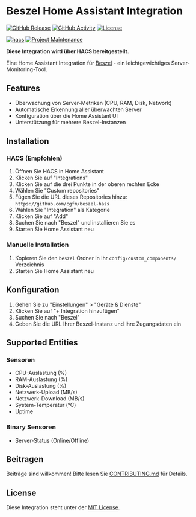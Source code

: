 # Beszel Home Assistant Integration

[![GitHub Release][releases-shield]][releases]
[![GitHub Activity][commits-shield]][commits]
[![License][license-shield]](LICENSE)

[![hacs][hacsbadge]][hacs]
[![Project Maintenance][maintenance-shield]][user_profile]

**Diese Integration wird über HACS bereitgestellt.**

Eine Home Assistant Integration für [Beszel](https://github.com/henrygd/beszel) - ein leichtgewichtiges Server-Monitoring-Tool.

## Features

- Überwachung von Server-Metriken (CPU, RAM, Disk, Network)
- Automatische Erkennung aller überwachten Server
- Konfiguration über die Home Assistant UI
- Unterstützung für mehrere Beszel-Instanzen

## Installation

### HACS (Empfohlen)

1. Öffnen Sie HACS in Home Assistant
2. Klicken Sie auf "Integrations"
3. Klicken Sie auf die drei Punkte in der oberen rechten Ecke
4. Wählen Sie "Custom repositories"
5. Fügen Sie die URL dieses Repositories hinzu: `https://github.com/cgfm/beszel-hass`
6. Wählen Sie "Integration" als Kategorie
7. Klicken Sie auf "Add"
8. Suchen Sie nach "Beszel" und installieren Sie es
9. Starten Sie Home Assistant neu

### Manuelle Installation

1. Kopieren Sie den `beszel` Ordner in Ihr `config/custom_components/` Verzeichnis
2. Starten Sie Home Assistant neu

## Konfiguration

1. Gehen Sie zu "Einstellungen" > "Geräte & Dienste"
2. Klicken Sie auf "+ Integration hinzufügen"
3. Suchen Sie nach "Beszel"
4. Geben Sie die URL Ihrer Beszel-Instanz und Ihre Zugangsdaten ein

## Supported Entities

### Sensoren
- CPU-Auslastung (%)
- RAM-Auslastung (%)
- Disk-Auslastung (%)
- Netzwerk-Upload (MB/s)
- Netzwerk-Download (MB/s)
- System-Temperatur (°C)
- Uptime

### Binary Sensoren
- Server-Status (Online/Offline)

## Beitragen

Beiträge sind willkommen! Bitte lesen Sie [CONTRIBUTING.md](CONTRIBUTING.md) für Details.

## License

Diese Integration steht unter der [MIT License](LICENSE).

[releases-shield]: https://img.shields.io/github/release/YOURUSERNAME/beszel-hass.svg?style=for-the-badge
[releases]: https://github.com/YOURUSERNAME/beszel-hass/releases
[commits-shield]: https://img.shields.io/github/commit-activity/y/YOURUSERNAME/beszel-hass.svg?style=for-the-badge
[commits]: https://github.com/YOURUSERNAME/beszel-hass/commits/main
[license-shield]: https://img.shields.io/github/license/YOURUSERNAME/beszel-hass.svg?style=for-the-badge
[hacsbadge]: https://img.shields.io/badge/HACS-Custom-orange.svg?style=for-the-badge
[hacs]: https://github.com/hacs/integration
[maintenance-shield]: https://img.shields.io/badge/maintainer-YOURNAME-blue.svg?style=for-the-badge
[user_profile]: https://github.com/YOURUSERNAME

